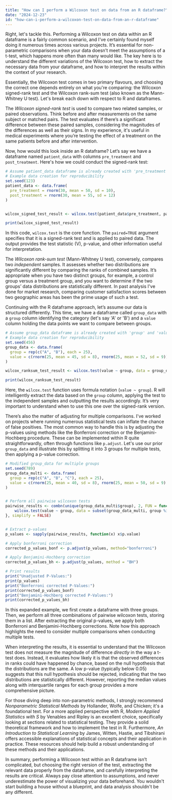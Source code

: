 ```yaml
---
title: "How can I perform a Wilcoxon test on data from an R dataframe?"
date: "2024-12-23"
id: "how-can-i-perform-a-wilcoxon-test-on-data-from-an-r-dataframe"
---
```


Right, let's tackle this. Performing a Wilcoxon test on data within an R dataframe is a fairly common scenario, and I've certainly found myself doing it numerous times across various projects. It’s essential for non-parametric comparisons when your data doesn’t meet the assumptions of a t-test, which happens more often than many would like. The key here is to understand the different variations of the Wilcoxon test, how to extract the necessary data from your dataframe, and how to interpret the results within the context of your research.

Essentially, the Wilcoxon test comes in two primary flavours, and choosing the correct one depends entirely on what you're comparing: the Wilcoxon signed-rank test and the Wilcoxon rank-sum test (also known as the Mann-Whitney U test). Let's break each down with respect to R and dataframes.

The *Wilcoxon signed-rank test* is used to compare two related samples, or paired observations. Think before and after measurements on the same subject or matched pairs. The test evaluates if there’s a significant difference between these paired samples, considering the magnitudes of the differences as well as their signs. In my experience, it's useful in medical experiments where you’re testing the effect of a treatment on the same patients before and after intervention.

Now, how would this look inside an R dataframe? Let’s say we have a dataframe named `patient_data` with columns `pre_treatment` and `post_treatment`. Here's how we could conduct the signed-rank test:

```r
# Assume patient_data dataframe is already created with 'pre_treatment' and 'post_treatment' columns
# Example data creation for reproducibility
set.seed(123)
patient_data <- data.frame(
  pre_treatment = rnorm(30, mean = 50, sd = 10),
  post_treatment = rnorm(30, mean = 55, sd = 12)
)


wilcox_signed_test_result <- wilcox.test(patient_data$pre_treatment, patient_data$post_treatment, paired = TRUE)

print(wilcox_signed_test_result)
```

In this code, `wilcox.test` is the core function. The `paired=TRUE` argument specifies that it is a signed-rank test and is applied to paired data. The output provides the test statistic (V), p-value, and other information useful for interpretation.

The *Wilcoxon rank-sum test* (Mann-Whitney U test), conversely, compares two *independent* samples. It assesses whether two distributions are significantly different by comparing the ranks of combined samples. It’s appropriate when you have two distinct groups, for example, a control group versus a treatment group, and you want to determine if the two groups’ data distributions are statistically different. In past analysis I've done for market research, comparing customer satisfaction scores between two geographic areas has been the prime usage of such a test.

Continuing with the R dataframe approach, let’s assume our data is structured differently. This time, we have a dataframe called `group_data` with a `group` column identifying the category (let's say 'A' or 'B') and a `value` column holding the data points we want to compare between groups.

```r
# Assume group_data dataframe is already created with 'group' and 'value' columns
# Example data creation for reproducibility
set.seed(456)
group_data <- data.frame(
  group = rep(c("A", "B"), each = 25),
  value = c(rnorm(25, mean = 45, sd = 8), rnorm(25, mean = 52, sd = 9))
)

wilcox_ranksum_test_result <- wilcox.test(value ~ group, data = group_data)

print(wilcox_ranksum_test_result)
```

Here, the `wilcox.test` function uses formula notation (`value ~ group`). R will intelligently extract the data based on the `group` column, applying the test to the independent samples and outputting the results accordingly. It’s very important to understand when to use this one over the signed-rank version.

There’s also the matter of adjusting for multiple comparisons. I've worked on projects where running numerous statistical tests can inflate the chance of false positives. The most common way to handle this is by adjusting the p-values using methods like the Bonferroni correction or the Benjamini-Hochberg procedure. These can be implemented within R quite straightforwardly, often through functions like `p.adjust`. Let's use our prior `group_data` and illustrate this by splitting it into 3 groups for multiple tests, then applying a p-value correction.

```r
# Modified group_data for multiple groups
set.seed(789)
group_data_multi <- data.frame(
  group = rep(c("A", "B", "C"), each = 25),
  value = c(rnorm(25, mean = 40, sd = 8), rnorm(25, mean = 50, sd = 9), rnorm(25, mean = 48, sd = 7))
)


# Perform all pairwise wilcoxon tests
pairwise_results <- combn(unique(group_data_multi$group), 2, FUN = function(groups){
    wilcox.test(value ~ group, data = subset(group_data_multi, group %in% groups))
}, simplify = FALSE)


# Extract p-values
p_values <- sapply(pairwise_results, function(x) x$p.value)

# Apply bonferroni correction
corrected_p_values_bonf <- p.adjust(p_values, method="bonferroni")

# Apply Benjamini-Hochberg correction
corrected_p_values_bh <- p.adjust(p_values, method = "BH")

# Print results
print("Unadjusted P-Values:")
print(p_values)
print("Bonferroni corrected P-Values:")
print(corrected_p_values_bonf)
print("Benjamini-Hochberg corrected P-Values:")
print(corrected_p_values_bh)
```

In this expanded example, we first create a dataframe with three groups. Then, we perform all three combinations of pairwise wilcoxon tests, storing them in a list. After extracting the original p-values, we apply both Bonferroni and Benjamini-Hochberg corrections. Note how this approach highlights the need to consider multiple comparisons when conducting multiple tests.

When interpreting the results, it is essential to understand that the Wilcoxon test does not measure the magnitude of difference *directly* in the way a t-test does. Instead, it evaluates how likely it is that the observed differences in ranks could have happened by chance, based on the null hypothesis that the distributions are the same. A low p-value (typically below 0.05) suggests that this null hypothesis should be rejected, indicating that the two distributions are statistically different. However, reporting the median values along with interquartile ranges for each group provides a more comprehensive picture.

For those diving deep into non-parametric methods, I strongly recommend *Nonparametric Statistical Methods* by Hollander, Wolfe, and Chicken; it's a foundational text. For a more applied perspective with R, *Modern Applied Statistics with S* by Venables and Ripley is an excellent choice, specifically looking at sections related to statistical testing. They provide a solid theoretical framework and how to implement the test in R. Furthermore, *An Introduction to Statistical Learning* by James, Witten, Hastie, and Tibshirani offers accessible explanations of statistical concepts and their application in practice. These resources should help build a robust understanding of these methods and their applications.

In summary, performing a Wilcoxon test within an R dataframe isn’t complicated, but choosing the right version of the test, extracting the relevant data properly from the dataframe, and carefully interpreting the results are critical. Always pay close attention to assumptions, and never underestimate the power of visualizing your data beforehand. You wouldn't start building a house without a blueprint, and data analysis shouldn't be any different.
